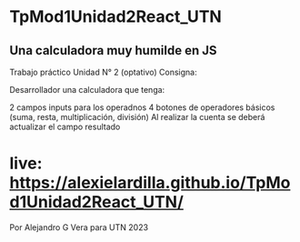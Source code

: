 # TpMod1Unidad2React_UTN
## Una calculadora muy humilde en JS

Trabajo práctico Unidad N° 2 (optativo)
Consigna:

Desarrollador una calculadora que tenga:

2 campos inputs para los operadnos
4 botones de operadores básicos (suma, resta, multiplicación, división)
Al realizar la cuenta se deberá actualizar el campo resultado

# live: https://alexielardilla.github.io/TpMod1Unidad2React_UTN/

Por Alejandro G Vera para UTN 2023
